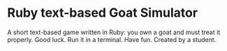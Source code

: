 # Ruby text-based Goat Simulator
A short text-based game written in Ruby: you own a goat and must treat it properly. Good luck. Run it in a terminal. Have fun. Created by a student.
